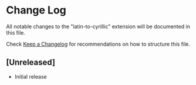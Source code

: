 # Change Log

All notable changes to the "latin-to-cyrillic" extension will be documented in this file.

Check [Keep a Changelog](http://keepachangelog.com/) for recommendations on how to structure this file.

## [Unreleased]

- Initial release